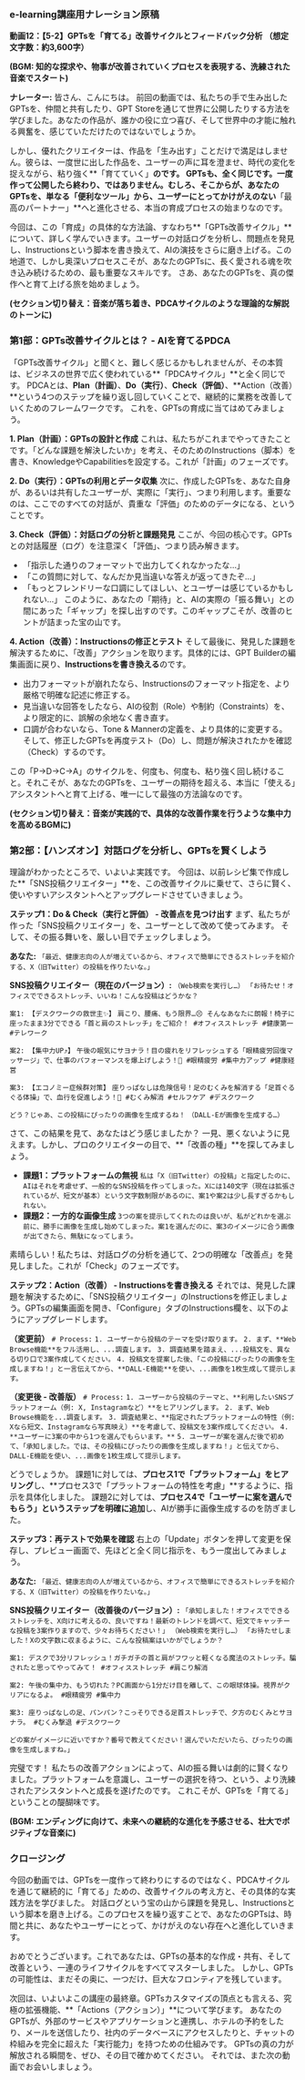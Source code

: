 ### e-learning講座用ナレーション原稿
**動画12：【5-2】GPTsを「育てる」改善サイクルとフィードバック分析**
**（想定文字数：約3,600字）**

**(BGM: 知的な探求や、物事が改善されていくプロセスを表現する、洗練された音楽でスタート)**

**ナレーター:**
皆さん、こんにちは。
前回の動画では、私たちの手で生み出したGPTsを、仲間と共有したり、GPT Storeを通じて世界に公開したりする方法を学びました。あなたの作品が、誰かの役に立つ喜び、そして世界中の才能に触れる興奮を、感じていただけたのではないでしょうか。

しかし、優れたクリエイターは、作品を「生み出す」ことだけで満足はしません。彼らは、一度世に出した作品を、ユーザーの声に耳を澄ませ、時代の変化を捉えながら、粘り強く**「育てていく」**のです。
GPTsも、全く同じです。一度作って公開したら終わり、ではありません。むしろ、そこからが、あなたのGPTsを、単なる「便利なツール」から、ユーザーにとってかけがえのない**「最高のパートナー」**へと進化させる、本当の育成プロセスの始まりなのです。

今回は、この「育成」の具体的な方法論、すなわち**「GPTs改善サイクル」**について、詳しく学んでいきます。ユーザーの対話ログを分析し、問題点を発見し、Instructionsという脚本を書き換えて、AIの演技をさらに磨き上げる。この地道で、しかし奥深いプロセスこそが、あなたのGPTsに、長く愛される魂を吹き込み続けるための、最も重要なスキルです。
さあ、あなたのGPTsを、真の傑作へと育て上げる旅を始めましょう。

**(セクション切り替え：音楽が落ち着き、PDCAサイクルのような理論的な解説のトーンに)**

### 第1部：GPTs改善サイクルとは？ - AIを育てるPDCA

「GPTs改善サイクル」と聞くと、難しく感じるかもしれませんが、その本質は、ビジネスの世界で広く使われている**「PDCAサイクル」**と全く同じです。
PDCAとは、**Plan（計画）**、**Do（実行）**、**Check（評価）**、**Action（改善）**という4つのステップを繰り返し回していくことで、継続的に業務を改善していくためのフレームワークです。
これを、GPTsの育成に当てはめてみましょう。

**1. Plan（計画）：GPTsの設計と作成**
これは、私たちがこれまでやってきたことです。「どんな課題を解決したいか」を考え、そのためのInstructions（脚本）を書き、KnowledgeやCapabilitiesを設定する。これが「計画」のフェーズです。

**2. Do（実行）：GPTsの利用とデータ収集**
次に、作成したGPTsを、あなた自身が、あるいは共有したユーザーが、実際に「実行」、つまり利用します。重要なのは、ここでのすべての対話が、貴重な「評価」のためのデータになる、ということです。

**3. Check（評価）：対話ログの分析と課題発見**
ここが、今回の核心です。GPTsとの対話履歴（ログ）を注意深く「評価」、つまり読み解きます。
*   「指示した通りのフォーマットで出力してくれなかったな…」
*   「この質問に対して、なんだか見当違いな答えが返ってきたぞ…」
*   「もっとフレンドリーな口調にしてほしい、とユーザーは感じているかもしれない…」
このように、あなたの「期待」と、AIの実際の「振る舞い」との間にあった「ギャップ」を探し出すのです。このギャップこそが、改善のヒントが詰まった宝の山です。

**4. Action（改善）：Instructionsの修正とテスト**
そして最後に、発見した課題を解決するために、「改善」アクションを取ります。具体的には、GPT Builderの編集画面に戻り、**Instructionsを書き換える**のです。
*   出力フォーマットが崩れたなら、Instructionsのフォーマット指定を、より厳格で明確な記述に修正する。
*   見当違いな回答をしたなら、AIの役割（Role）や制約（Constraints）を、より限定的に、誤解の余地なく書き直す。
*   口調が合わないなら、Tone & Mannerの定義を、より具体的に変更する。
そして、修正したGPTsを再度テスト（Do）し、問題が解決されたかを確認（Check）するのです。

この「P→D→C→A」のサイクルを、何度も、何度も、粘り強く回し続けること。それこそが、あなたのGPTsを、ユーザーの期待を超える、本当に「使える」アシスタントへと育て上げる、唯一にして最強の方法論なのです。

**(セクション切り替え：音楽が実践的で、具体的な改善作業を行うような集中力を高めるBGMに)**

### 第2部：【ハンズオン】対話ログを分析し、GPTsを賢くしよう

理論がわかったところで、いよいよ実践です。
今回は、以前レシピ集で作成した**「SNS投稿クリエイター」**を、この改善サイクルに乗せて、さらに賢く、使いやすいアシスタントへとアップグレードさせていきましょう。

**ステップ1：Do & Check（実行と評価） - 改善点を見つけ出す**
まず、私たちが作った「SNS投稿クリエイター」を、ユーザーとして改めて使ってみます。
そして、その振る舞いを、厳しい目でチェックしましょう。

**あなた:**
`「最近、健康志向の人が増えているから、オフィスで簡単にできるストレッチを紹介する、X（旧Twitter）の投稿を作りたいな。」`

**SNS投稿クリエイター（現在のバージョン）:**
`（Web検索を実行し…）`
`「お待たせ！オフィスでできるストレッチ、いいね！こんな投稿はどうかな？`

`案1: 【デスクワークの救世主✨】`
`肩こり、腰痛、もう限界…😣 そんなあなたに朗報！椅子に座ったまま3分でできる「首と肩のストレッチ」をご紹介！ #オフィスストレッチ #健康第一 #テレワーク`

`案2: 【集中力UP⤴️】`
`午後の眠気にサヨナラ！目の疲れをリフレッシュする「眼精疲労回復マッサージ」で、仕事のパフォーマンスを爆上げしよう！👀 #眼精疲労 #集中力アップ #健康経営`

`案3: 【エコノミー症候群対策】`
`座りっぱなしは危険信号！足のむくみを解消する「足首ぐるぐる体操」で、血行を促進しよう！🦵 #むくみ解消 #セルフケア #デスクワーク`

`どう？じゃあ、この投稿にぴったりの画像を生成するね！`
`（DALL-Eが画像を生成する…）`

さて、この結果を見て、あなたはどう感じましたか？
一見、悪くないように見えます。しかし、プロのクリエイターの目で、**「改善の種」**を探してみましょう。

*   **課題1：プラットフォームの無視**
    `私は「X（旧Twitter）の投稿」と指定したのに、AIはそれを考慮せず、一般的なSNS投稿を作ってしまった。Xには140文字（現在は拡張されているが、短文が基本）という文字数制限があるのに、案1や案2は少し長すぎるかもしれない。`
*   **課題2：一方的な画像生成**
    `3つの案を提示してくれたのは良いが、私がどれかを選ぶ前に、勝手に画像を生成し始めてしまった。案1を選んだのに、案3のイメージに合う画像が出てきたら、無駄になってしまう。`

素晴らしい！私たちは、対話ログの分析を通じて、2つの明確な「改善点」を発見しました。これが「Check」のフェーズです。

**ステップ2：Action（改善） - Instructionsを書き換える**
それでは、発見した課題を解決するために、「SNS投稿クリエイター」のInstructionsを修正しましょう。GPTsの編集画面を開き、「Configure」タブのInstructions欄を、以下のようにアップグレードします。

**（変更前）**
`# Process:`
`1. ユーザーから投稿のテーマを受け取ります。`
`2. まず、**Web Browse機能**をフル活用し、...調査します。`
`3. 調査結果を踏まえ、...投稿文を、異なる切り口で3案作成してください。`
`4. 投稿文を提案した後、「この投稿にぴったりの画像を生成しますね！」と一言伝えてから、**DALL-E機能**を使い、...画像を1枚生成して提示します。`

**（変更後 - 改善版）**
`# Process:`
`1. ユーザーから投稿のテーマと、**利用したいSNSプラットフォーム（例: X, Instagramなど）**をヒアリングします。`
`2. まず、Web Browse機能を...調査します。`
`3. 調査結果と、**指定されたプラットフォームの特性（例: Xなら短文、Instagramなら写真映え）**を考慮して、投稿文を3案作成してください。`
`4. **ユーザーに3案の中から1つを選んでもらいます。**`
`5. ユーザーが案を選んだ後で初めて、「承知しました。では、その投稿にぴったりの画像を生成しますね！」と伝えてから、DALL-E機能を使い、...画像を1枚生成して提示します。`

どうでしょうか。
課題1に対しては、**プロセス1で「プラットフォーム」をヒアリング**し、**プロセス3で「プラットフォームの特性を考慮」**するように、指示を具体化しました。
課題2に対しては、**プロセス4で「ユーザーに案を選んでもらう」というステップを明確に追加**し、AIが勝手に画像生成するのを防ぎました。

**ステップ3：再テストで効果を確認**
右上の「Update」ボタンを押して変更を保存し、プレビュー画面で、先ほどと全く同じ指示を、もう一度出してみましょう。

**あなた:**
`「最近、健康志向の人が増えているから、オフィスで簡単にできるストレッチを紹介する、X（旧Twitter）の投稿を作りたいな。」`

**SNS投稿クリエイター（改善後のバージョン）:**
`「承知しました！オフィスでできるストレッチを、X向けに考えるの、良いですね！最新のトレンドを調べて、短文でキャッチーな投稿を3案作りますので、少々お待ちください！」`
`（Web検索を実行し…）`
`「お待たせしました！Xの文字数に収まるように、こんな投稿案はいかがでしょうか？`

`案1: デスクで3分リフレッシュ！ガチガチの首と肩がフワッと軽くなる魔法のストレッチ。騙されたと思ってやってみて！ #オフィスストレッチ #肩こり解消`

`案2: 午後の集中力、もう切れた？PC画面から1分だけ目を離して、この眼球体操。視界がクリアになるよ。 #眼精疲労 #集中力`

`案3: 座りっぱなしの足、パンパン？こっそりできる足首ストレッチで、夕方のむくみとサヨナラ。 #むくみ撃退 #デスクワーク`

`どの案がイメージに近いですか？番号で教えてください！選んでいただいたら、ぴったりの画像を生成しますね。」`

完璧です！
私たちの改善アクションによって、AIの振る舞いは劇的に賢くなりました。プラットフォームを意識し、ユーザーの選択を待つ、という、より洗練されたアシスタントへと成長を遂げたのです。
これこそが、GPTsを「育てる」ということの醍醐味です。

**(BGM: エンディングに向けて、未来への継続的な進化を予感させる、壮大でポジティブな音楽に)**

### クロージング

今回の動画では、GPTsを一度作って終わりにするのではなく、PDCAサイクルを通じて継続的に「育てる」ための、改善サイクルの考え方と、その具体的な実践方法を学びました。
対話ログという宝の山から課題を発見し、Instructionsという脚本を磨き上げる。このプロセスを繰り返すことで、あなたのGPTsは、時間と共に、あなたやユーザーにとって、かけがえのない存在へと進化していきます。

おめでとうございます。これであなたは、GPTsの基本的な作成・共有、そして改善という、一連のライフサイクルをすべてマスターしました。
しかし、GPTsの可能性は、まだその奥に、一つだけ、巨大なフロンティアを残しています。

次回は、いよいよこの講座の最終章。GPTsカスタマイズの頂点とも言える、究極の拡張機能、**「Actions（アクション）」**について学びます。
あなたのGPTsが、外部のサービスやアプリケーションと連携し、ホテルの予約をしたり、メールを送信したり、社内のデータベースにアクセスしたりと、チャットの枠組みを完全に超えた「実行能力」を持つための仕組みです。
GPTsの真の力が解放される瞬間を、ぜひ、その目で確かめてください。
それでは、また次の動画でお会いしましょう。
